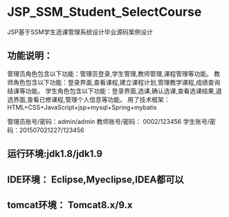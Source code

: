 # JSP_SSM_Student_SelectCourse
JSP基于SSM学生选课管理系统设计毕业源码案例设计

## 功能说明：
  管理员角色包含以下功能：管理员登录,学生管理,教师管理,课程管理等功能。
  教师角色包含以下功能：登录界面,查看课程,建立课程计划,管理教学课程,成绩查询结课等功能。
  学生角色包含以下功能：登录界面,选课,确认选课,查看选课结果,退选界面,查看已修课程,管理个人信息等功能。
  用了技术框架： HTML+CSS+JavaScript+jsp+mysql+Spring+mybatis
  
管理员账号/密码：admin/admin
教师账号/密码： 0002/123456
学生账号/密码：201507021227/123456

## 运行环境:jdk1.8/jdk1.9
## IDE环境： Eclipse,Myeclipse,IDEA都可以
## tomcat环境： Tomcat8.x/9.x
